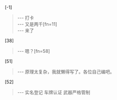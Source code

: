 
[-1] 
>--- 打卡<br>
>--- 又是两千[fn=11]<br>
>--- 来了<br>

[38] 
>--- 嗯？[fn=58]<br>

[51] 
>--- 原理太复杂，我就懒得写了。各位自己编吧。<br>

[52] 
>--- 实名登记  车牌认证  武器严格管制<br>
